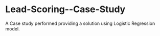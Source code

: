 # Lead-Scoring--Case-Study
A Case study performed providing a solution using Logistic Regression model.
